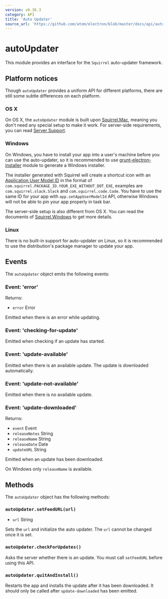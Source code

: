 ```yaml
---
version: v0.36.3
category: API
title: 'Auto Updater'
source_url: 'https://github.com/atom/electron/blob/master/docs/api/auto-updater.md'
---
```


# autoUpdater

This module provides an interface for the `Squirrel` auto-updater framework.

## Platform notices

Though `autoUpdater` provides a uniform API for different platforms, there are
still some subtle differences on each platform.

### OS X

On OS X, the `autoUpdater` module is built upon [Squirrel.Mac][squirrel-mac],
meaning you don't need any special setup to make it work. For server-side
requirements, you can read [Server Support][server-support].

### Windows

On Windows, you have to install your app into a user's machine before you can
use the auto-updater, so it is recommended to use
[grunt-electron-installer][installer] module to generate a Windows installer.

The installer generated with Squirrel will create a shortcut icon with an
[Application User Model ID][app-user-model-id] in the format of
`com.squirrel.PACKAGE_ID.YOUR_EXE_WITHOUT_DOT_EXE`, examples are
`com.squirrel.slack.Slack` and `com.squirrel.code.Code`. You have to use the
same ID for your app with `app.setAppUserModelId` API, otherwise Windows will
not be able to pin your app properly in task bar.

The server-side setup is also different from OS X. You can read the documents of
[Squirrel.Windows][squirrel-windows] to get more details.

### Linux

There is no built-in support for auto-updater on Linux, so it is recommended to
use the distribution's package manager to update your app.

## Events

The `autoUpdater` object emits the following events:

### Event: 'error'

Returns:

* `error` Error

Emitted when there is an error while updating.

### Event: 'checking-for-update'

Emitted when checking if an update has started.

### Event: 'update-available'

Emitted when there is an available update. The update is downloaded
automatically.

### Event: 'update-not-available'

Emitted when there is no available update.

### Event: 'update-downloaded'

Returns:

* `event` Event
* `releaseNotes` String
* `releaseName` String
* `releaseDate` Date
* `updateURL` String

Emitted when an update has been downloaded.

On Windows only `releaseName` is available.

## Methods

The `autoUpdater` object has the following methods:

### `autoUpdater.setFeedURL(url)`

* `url` String

Sets the `url` and initialize the auto updater. The `url` cannot be changed
once it is set.

### `autoUpdater.checkForUpdates()`

Asks the server whether there is an update. You must call `setFeedURL` before
using this API.

### `autoUpdater.quitAndInstall()`

Restarts the app and installs the update after it has been downloaded. It
should only be called after `update-downloaded` has been emitted.

[squirrel-mac]: https://github.com/Squirrel/Squirrel.Mac
[server-support]: https://github.com/Squirrel/Squirrel.Mac#server-support
[squirrel-windows]: https://github.com/Squirrel/Squirrel.Windows
[installer]: https://github.com/atom/grunt-electron-installer
[app-user-model-id]: https://msdn.microsoft.com/en-us/library/windows/desktop/dd378459(v=vs.85).aspx
